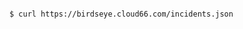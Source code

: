 <!-- layout:code post: cloud66-birdseye_get-the-list-of-all-incidents -->

```

$ curl https://birdseye.cloud66.com/incidents.json

```
